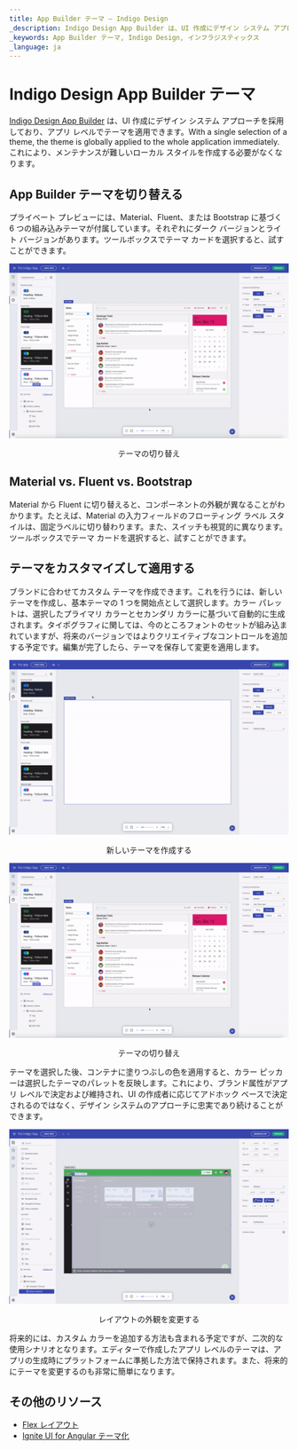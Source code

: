 ```yaml
---
title: App Builder テーマ – Indigo Design
_description: Indigo Design App Builder は、UI 作成にデザイン システム アプローチを採用しており、アプリ レベルでテーマを適用できます。これにより、メンテナンスが難しいローカル スタイルを作成する必要がなくなります。
_keywords: App Builder テーマ, Indigo Design, インフラジスティックス
_language: ja
---
```


# Indigo Design App Builder テーマ

[Indigo Design App Builder]({environment:infragisticsBaseUrl}/products/indigo-design/app-builder) は、UI 作成にデザイン システム アプローチを採用しており、アプリ レベルでテーマを適用できます。With a single selection of a theme, the theme is globally applied to the whole application immediately. これにより、メンテナンスが難しいローカル スタイルを作成する必要がなくなります。  

## App Builder テーマを切り替える

プライベート プレビューには、Material、Fluent、または Bootstrap に基づく 6 つの組み込みテーマが付属しています。それぞれにダーク バージョンとライト バージョンがあります。ツールボックスでテーマ カードを選択すると、試すことができます。 

<img class="responsive-img" src="../../images/switching-between-themes-Indigo-Design-App-Builder.gif" />
<p style="text-align:center;">テーマの切り替え</p>

## Material vs. Fluent vs. Bootstrap 

Material から Fluent に切り替えると、コンポーネントの外観が異なることがわかります。たとえば、Material の入力フィールドのフローティング ラベル スタイルは、固定ラベルに切り替わります。また、スイッチも視覚的に異なります。ツールボックスでテーマ カードを選択すると、試すことができます。 

## テーマをカスタマイズして適用する 

ブランドに合わせてカスタム テーマを作成できます。これを行うには、新しいテーマを作成し、基本テーマの 1 つを開始点として選択します。カラー パレットは、選択したプライマリ カラーとセカンダリ カラーに基づいて自動的に生成されます。タイポグラフィに関しては、今のところフォントのセットが組み込まれていますが、将来のバージョンではよりクリエイティブなコントロールを追加する予定です。編集が完了したら、テーマを保存して変更を適用します。 

<img class="responsive-img" src="../../images/create-theme-Indigo-Design-App-Builder.gif" />
<p style="text-align:center;">新しいテーマを作成する</p>

<img class="responsive-img" src="../../images/switching-between-themes-Indigo-Design-App-Builder.gif" />
<p style="text-align:center;">テーマの切り替え</p>

テーマを選択した後、コンテナに塗りつぶしの色を適用すると、カラー ピッカーは選択したテーマのパレットを反映します。これにより、ブランド属性がアプリ レベルで決定および維持され、UI の作成者に応じてアドホック ベースで決定されるのではなく、デザイン システムのアプローチに忠実であり続けることができます。

<img class="responsive-img" src="../../images/change-appearance-Indigo-Design-App-Builder.gif" />
<p style="text-align:center;">レイアウトの外観を変更する</p>

将来的には、カスタム カラーを追加する方法も含まれる予定ですが、二次的な使用シナリオとなります。エディターで作成したアプリ レベルのテーマは、アプリの生成時にプラットフォームに準拠した方法で保持されます。また、将来的にテーマを変更するのも非常に簡単になります。  

## その他のリソース

<div class="divider--half"></div>

* [Flex レイアウト](../flex-layouts/flex-layouts.md)
* [Ignite UI for Angular テーマ化]({environment:infragisticsBaseUrl}/products/ignite-ui-angular/angular/components/themes/index)